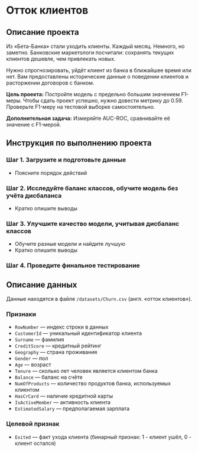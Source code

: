 # Отток клиентов

## Описание проекта

Из «Бета-Банка» стали уходить клиенты. Каждый месяц. Немного, но заметно. Банковские маркетологи посчитали: сохранять текущих клиентов дешевле, чем привлекать новых.

Нужно спрогнозировать, уйдёт клиент из банка в ближайшее время или нет. Вам предоставлены исторические данные о поведении клиентов и расторжении договоров с банком. 

**Цель проекта:** Постройте модель с предельно большим значением F1-меры. Чтобы сдать проект успешно, нужно довести метрику до 0.59. Проверьте F1-меру на тестовой выборке самостоятельно.

**Дополнительная задача:** Измеряйте AUC-ROC, сравнивайте её значение с F1-мерой.

## Инструкция по выполнению проекта

### Шаг 1. Загрузите и подготовьте данные
- Поясните порядок действий

### Шаг 2. Исследуйте баланс классов, обучите модель без учёта дисбаланса
- Кратко опишите выводы

### Шаг 3. Улучшите качество модели, учитывая дисбаланс классов
- Обучите разные модели и найдите лучшую
- Кратко опишите выводы

### Шаг 4. Проведите финальное тестирование

## Описание данных

Данные находятся в файле `/datasets/Churn.csv` (англ. «отток клиентов»).

### Признаки

- `RowNumber` — индекс строки в данных
- `CustomerId` — уникальный идентификатор клиента
- `Surname` — фамилия
- `CreditScore` — кредитный рейтинг
- `Geography` — страна проживания
- `Gender` — пол
- `Age` — возраст
- `Tenure` — сколько лет человек является клиентом банка
- `Balance` — баланс на счёте
- `NumOfProducts` — количество продуктов банка, используемых клиентом
- `HasCrCard` — наличие кредитной карты
- `IsActiveMember` — активность клиента
- `EstimatedSalary` — предполагаемая зарплата

### Целевой признак

- `Exited` — факт ухода клиента (бинарный признак: 1 - клиент ушёл, 0 - клиент остался)
